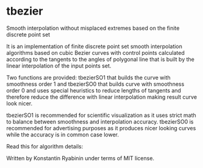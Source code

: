 # tbezier
Smooth interpolation without misplaced extremes based on the finite discrete point set

It is an implementation of finite discrete point set smooth interpolation algorithms 
based on cubic Bezier curves with control points calculated according to the tangents to the 
angles of polygonal line that is built by the linear interpolation of the input points set.

Two functions are provided: tbezierSO1 that builds the curve with smoothness order 1 and
tbezierSO0 that builds curve with smoothness order 0 and uses special heuristics to
reduce lengths of tangents and therefore reduce the difference with linear interpolation
making result curve look nicer.

tbezierSO1 is recommended for scientific visualization as it uses strict math to balance
between smoothness and interpolation accuracy.
tbezierSO0 is recommended for advertising purposes as it produces nicer looking curves while
the accuracy is in common case lower.

Read this for algorithm details: <URL>

Written by Konstantin Ryabinin under terms of MIT license.
